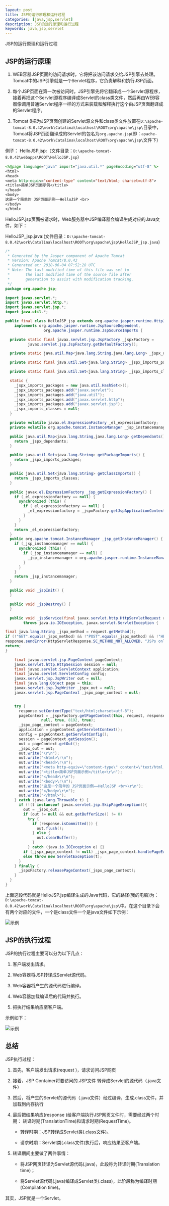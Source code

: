 ```yaml
---
layout: post
title: JSP的运行原理和运行过程
categories: [java,jsp,servlet]
description: JSP的运行原理和运行过程
keywords: java,jsp,servlet
---
```


JSP的运行原理和运行过程

## JSP的运行原理

1. WEB容器JSP页面的访问请求时，它将把该访问请求交给JSP引擎去处理。Tomcat中的JSP引擎就是一个Servlet程序，它负责解释和执行JSP页面。

2. 每个JSP页面在第一次被访问时，JSP引擎先将它翻译成一个Servlet源程序，接着再把这个Servlet源程序编译成Servlet的class类文件，然后再由WEB容器像调用普通Servlet程序一样的方式来装载和解释执行这个由JSP页面翻译成的Servlet程序。

3. Tomcat 8把为JSP页面创建的Servlet源文件和class类文件放置在`D:\apache-tomcat-8.0.42\work\Catalina\localhost\ROOT\org\apache\jsp\`目录中，Tomcat将JSP页面翻译成的Servlet的包名为`org.apache.jsp`(即：`apache-tomcat-8.0.42\work\Catalina\localhost\ROOT\org\apache\jsp\`文件下)


例子：
HelloJSP.jsp:（文件目录：`D:\apache-tomcat-8.0.42\webapps\ROOT\HelloJSP.jsp`）

```jsp
<%@page language="java" import="java.util.*" pageEncoding="utf-8" %>
<html>
<head>
<meta http-equiv="content-type" content="text/html; charset=utf-8">
<title>简单JSP页面示例</title>
</head>
<body>
这是一个简单的 JSP页面示例——HelloJSP <br>
</body>
</html>
```
HelloJSP.jsp页面被请求时，Web服务器中JSP编译器会编译生成对应的Java文件，如下：

HelloJSP_jsp.java:(文件目录：`D:\apache-tomcat-8.0.42\work\Catalina\localhost\ROOT\org\apache\jsp\HelloJSP_jsp.java`)
```java 
/*
 * Generated by the Jasper component of Apache Tomcat
 * Version: Apache Tomcat/8.0.43
 * Generated at: 2018-06-04 07:52:28 UTC
 * Note: The last modified time of this file was set to
 *       the last modified time of the source file after
 *       generation to assist with modification tracking.
 */
package org.apache.jsp;

import javax.servlet.*;
import javax.servlet.http.*;
import javax.servlet.jsp.*;
import java.util.*;

public final class HelloJSP_jsp extends org.apache.jasper.runtime.HttpJspBase
    implements org.apache.jasper.runtime.JspSourceDependent,
                 org.apache.jasper.runtime.JspSourceImports {

  private static final javax.servlet.jsp.JspFactory _jspxFactory =
          javax.servlet.jsp.JspFactory.getDefaultFactory();

  private static java.util.Map<java.lang.String,java.lang.Long> _jspx_dependants;

  private static final java.util.Set<java.lang.String> _jspx_imports_packages;

  private static final java.util.Set<java.lang.String> _jspx_imports_classes;

  static {
    _jspx_imports_packages = new java.util.HashSet<>();
    _jspx_imports_packages.add("javax.servlet");
    _jspx_imports_packages.add("java.util");
    _jspx_imports_packages.add("javax.servlet.http");
    _jspx_imports_packages.add("javax.servlet.jsp");
    _jspx_imports_classes = null;
  }

  private volatile javax.el.ExpressionFactory _el_expressionfactory;
  private volatile org.apache.tomcat.InstanceManager _jsp_instancemanager;

  public java.util.Map<java.lang.String,java.lang.Long> getDependants() {
    return _jspx_dependants;
  }

  public java.util.Set<java.lang.String> getPackageImports() {
    return _jspx_imports_packages;
  }

  public java.util.Set<java.lang.String> getClassImports() {
    return _jspx_imports_classes;
  }

  public javax.el.ExpressionFactory _jsp_getExpressionFactory() {
    if (_el_expressionfactory == null) {
      synchronized (this) {
        if (_el_expressionfactory == null) {
          _el_expressionfactory = _jspxFactory.getJspApplicationContext(getServletConfig().getServletContext()).getExpressionFactory();
        }
      }
    }
    return _el_expressionfactory;
  }
  public org.apache.tomcat.InstanceManager _jsp_getInstanceManager() {
    if (_jsp_instancemanager == null) {
      synchronized (this) {
        if (_jsp_instancemanager == null) {
          _jsp_instancemanager = org.apache.jasper.runtime.InstanceManagerFactory.getInstanceManager(getServletConfig());
        }
      }
    }
    return _jsp_instancemanager;
  }

  public void _jspInit() {
  }

  public void _jspDestroy() {
  }

  public void _jspService(final javax.servlet.http.HttpServletRequest request, final javax.servlet.http.HttpServletResponse response)
        throws java.io.IOException, javax.servlet.ServletException {

final java.lang.String _jspx_method = request.getMethod();
if (!"GET".equals(_jspx_method) && !"POST".equals(_jspx_method) && !"HEAD".equals(_jspx_method) && !javax.servlet.DispatcherType.ERROR.equals(request.getDispatcherType())) {
response.sendError(HttpServletResponse.SC_METHOD_NOT_ALLOWED, "JSPs only permit GET POST or HEAD");
return;
}

    final javax.servlet.jsp.PageContext pageContext;
    javax.servlet.http.HttpSession session = null;
    final javax.servlet.ServletContext application;
    final javax.servlet.ServletConfig config;
    javax.servlet.jsp.JspWriter out = null;
    final java.lang.Object page = this;
    javax.servlet.jsp.JspWriter _jspx_out = null;
    javax.servlet.jsp.PageContext _jspx_page_context = null;


    try {
      response.setContentType("text/html;charset=utf-8");
      pageContext = _jspxFactory.getPageContext(this, request, response,
      			null, true, 8192, true);
      _jspx_page_context = pageContext;
      application = pageContext.getServletContext();
      config = pageContext.getServletConfig();
      session = pageContext.getSession();
      out = pageContext.getOut();
      _jspx_out = out;
      out.write("\r\n");
      out.write("<html>\r\n");
      out.write("<head>\r\n");
      out.write("<meta http-equiv=\"content-type\" content=\"text/html; charset=utf-8\">\r\n");
      out.write("<title>简单JSP页面示例</title>\r\n");
      out.write("</head>\r\n");
      out.write("<body>\r\n");
      out.write("这是一个简单的 JSP页面示例——HelloJSP <br>\r\n");
      out.write("</body>\r\n");
      out.write("</html>");
    } catch (java.lang.Throwable t) {
      if (!(t instanceof javax.servlet.jsp.SkipPageException)){
        out = _jspx_out;
        if (out != null && out.getBufferSize() != 0)
          try {
            if (response.isCommitted()) {
              out.flush();
            } else {
              out.clearBuffer();
            }
          } catch (java.io.IOException e) {}
        if (_jspx_page_context != null) _jspx_page_context.handlePageException(t);
        else throw new ServletException(t);
      }
    } finally {
      _jspxFactory.releasePageContext(_jspx_page_context);
    }
  }
}
```

上面这段代码就是HelloJSP.jsp编译生成的Java代码，它的路径(我的电脑)为：`D:\apache-tomcat-8.0.42\work\Catalina\localhost\ROOT\org\apache\jsp\`中。在这个目录下会有两个对应的文件，一个是class文件一个是java文件如下示例：

![示例](/images/posts/jsp_translate.png.png)



## JSP的执行过程

JSP的执行过程主要可以分为以下几点：

1. 客户端发出请求。

2. Web容器将JSP转译成Servlet源代码。

3. Web容器将产生的源代码进行编译。

4. Web容器加载编译后的代码并执行。

5. 把执行结果响应至客户端。


示例如下：

![示例](/images/posts/jsp_execute.png)


##  总结

JSP执行过程：

1. 首先，客户端发出请求(request )，请求访问JSP网页

2. 接着，JSP Container将要访问的.JSP文件 转译成Servlet的源代码（.java文件）

3. 然后，将产生的Servlet的源代码（.java文件）经过编译，生成.class文件，并加载到内存执行

4. 最后把结果响应(response )给客户端执行JSP网页文件时，需要经过两个时期： 转译时期(TranslationTime)和请求时期(RequestTime)。
   - 转译时期：JSP转译成Servlet类(.class文件)。

   - 请求时期：Servlet类(.class文件)执行后，响应结果至客户端。

5. 转译期间主要做了两件事情：

   - 将JSP网页转译为Servlet源代码(.java)，此段称为转译时期(Translation time)；

   - 将Servlet源代码(.java)编译成Servlet类(.class)，此阶段称为编译时期(Compilation time)。

其实，JSP就是一个Servlet。
